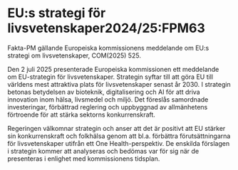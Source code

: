 # EU:s strategi för livsvetenskaper2024/25:FPM63

Fakta-PM gällande Europeiska kommissionens meddelande om EU:s strategi om livsvetenskaper, COM(2025) 525.

Den 2 juli 2025 presenterade Europeiska kommissionen ett meddelande om EU-strategin för livsvetenskaper. Strategin syftar till att göra EU till världens mest attraktiva plats för livsvetenskaper senast år 2030. I strategin betonas betydelsen av bioteknik, digitalisering och AI för att driva innovation inom hälsa, livsmedel och miljö. Det föreslås samordnade investeringar, förbättrad reglering och uppbyggnad av allmänhetens förtroende för att stärka sektorns konkurrenskraft.

Regeringen välkomnar strategin och anser att det är positivt att EU stärker sin konkurrenskraft och folkhälsa genom att bl.a. förbättra förutsättningarna för livsvetenskaper utifrån ett One Health-perspektiv. De enskilda förslagen i strategin kommer att analyseras och bedömas var för sig när de presenteras i enlighet med kommissionens tidsplan.
